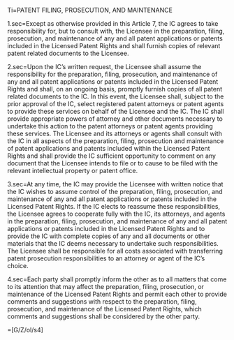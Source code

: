 Ti=PATENT FILING, PROSECUTION, AND MAINTENANCE

1.sec=Except as otherwise provided in this Article 7, the IC agrees to take responsibility for, but to consult with, the Licensee in the preparation, filing, prosecution, and maintenance of any and all patent applications or patents included in the Licensed Patent Rights and shall furnish copies of relevant patent related documents to the Licensee.

2.sec=Upon the IC’s written request, the Licensee shall assume the responsibility for the preparation, filing, prosecution, and maintenance of any and all patent applications or patents included in the Licensed Patent Rights and shall, on an ongoing basis, promptly furnish copies of all patent related documents to the IC.  In this event, the Licensee shall, subject to the prior approval of the IC, select registered patent attorneys or patent agents to provide these services on behalf of the Licensee and the IC. The IC shall provide appropriate powers of attorney and other documents necessary to undertake this action to the patent attorneys or patent agents providing these services. The Licensee and its attorneys or agents shall consult with the IC in all aspects of the preparation, filing, prosecution and maintenance of patent applications and patents included within the Licensed Patent Rights and shall provide the IC sufficient opportunity to comment on any document that the Licensee intends to file or to cause to be filed with the relevant intellectual property or patent office.

3.sec=At any time, the IC may provide the Licensee with written notice that the IC wishes to assume control of the preparation, filing, prosecution, and maintenance of any and all patent applications or patents included in the Licensed Patent Rights.  If the IC elects to reassume these responsibilities, the Licensee agrees to cooperate fully with the IC, its attorneys, and agents in the preparation, filing, prosecution, and maintenance of any and all patent applications or patents included in the Licensed Patent Rights and to provide the IC with complete copies of any and all documents or other materials that the IC deems necessary to undertake such responsibilities.  The Licensee shall be responsible for all costs associated with transferring patent prosecution responsibilities to an attorney or agent of the IC’s choice.

4.sec=Each party shall promptly inform the other as to all matters that come to its attention that may affect the preparation, filing, prosecution, or maintenance of the Licensed Patent Rights and permit each other to provide comments and suggestions with respect to the preparation, filing, prosecution, and maintenance of the Licensed Patent Rights, which comments and suggestions shall be considered by the other party.

=[G/Z/ol/s4]
